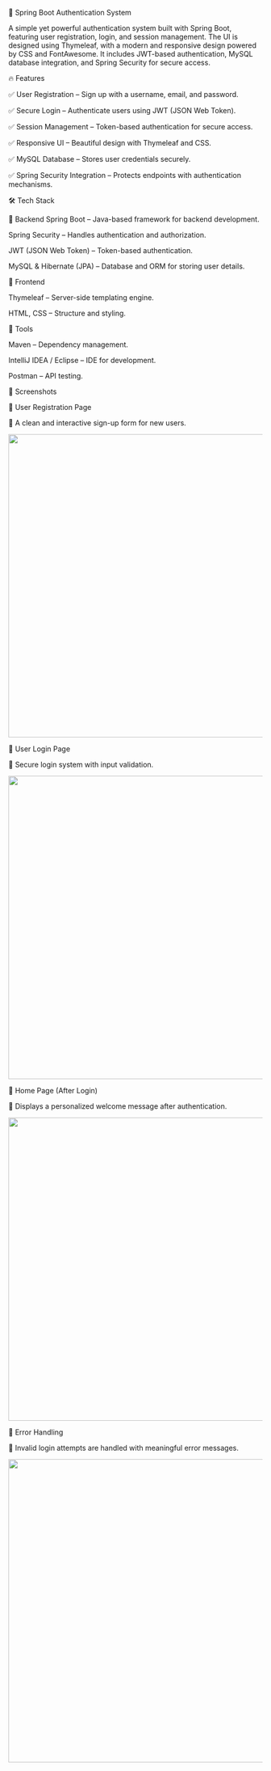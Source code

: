 🚀 Spring Boot Authentication System

A simple yet powerful authentication system built with Spring Boot, featuring user registration, login, and session management. The UI is designed using Thymeleaf, with a modern and responsive design powered by CSS and FontAwesome. It includes JWT-based authentication, MySQL database integration, and Spring Security for secure access.

🔥 Features

✅ User Registration – Sign up with a username, email, and password.

✅ Secure Login – Authenticate users using JWT (JSON Web Token).

✅ Session Management – Token-based authentication for secure access.

✅ Responsive UI – Beautiful design with Thymeleaf and CSS.

✅ MySQL Database – Stores user credentials securely.

✅ Spring Security Integration – Protects endpoints with authentication mechanisms.

🛠️ Tech Stack

🔹 Backend
Spring Boot – Java-based framework for backend development.

Spring Security – Handles authentication and authorization.

JWT (JSON Web Token) – Token-based authentication.

MySQL & Hibernate (JPA) – Database and ORM for storing user details.

🔹 Frontend

Thymeleaf – Server-side templating engine.

HTML, CSS – Structure and styling.

🔹 Tools

Maven – Dependency management.

IntelliJ IDEA / Eclipse – IDE for development.

Postman – API testing.

📸 Screenshots

🔹 User Registration Page

📌 A clean and interactive sign-up form for new users.

<img src="https://github.com/user-attachments/assets/6e4e80f1-3ddf-48c0-bb18-b351b1e543b0" width="600" />

🔹 User Login Page

📌 Secure login system with input validation.

<img src="https://github.com/user-attachments/assets/13551626-79ce-4fe4-a769-6d8ef975e15d" width="600" />

🔹 Home Page (After Login)

📌 Displays a personalized welcome message after authentication.

<img src="https://github.com/user-attachments/assets/61984392-9c79-4da4-a7c1-2e3d27ec6b24" width="600" />

🔹 Error Handling

📌 Invalid login attempts are handled with meaningful error messages.

<img src="https://github.com/user-attachments/assets/c039eb4f-d3c0-40a2-8dd3-ee8f84eef93f" width="600" />
